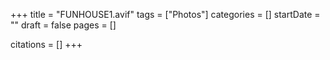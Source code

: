 +++
title = "FUNHOUSE1.avif"
tags = ["Photos"]
categories = []
startDate = ""
draft = false
pages = []

citations = []
+++
